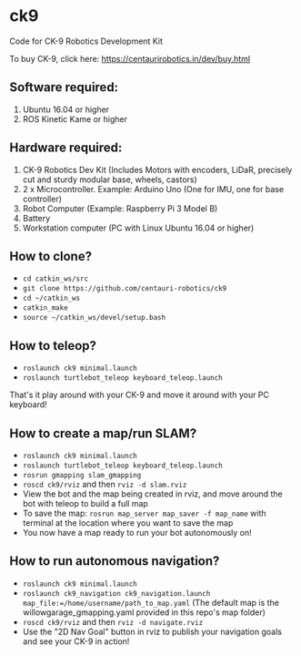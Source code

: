 # ck9
Code for CK-9 Robotics Development Kit

To buy CK-9, click here: https://centaurirobotics.in/dev/buy.html

## Software required:
1. Ubuntu 16.04 or higher
2. ROS Kinetic Kame or higher

## Hardware required:
1. CK-9 Robotics Dev Kit (Includes Motors with encoders, LiDaR, precisely cut and sturdy modular base, wheels, castors)
2. 2 x Microcontroller. Example: Arduino Uno (One for IMU, one for base controller)
3. Robot Computer (Example: Raspberry Pi 3 Model B)
4. Battery
5. Workstation computer (PC with Linux Ubuntu 16.04 or higher)

## How to clone?
- ```cd catkin_ws/src```
- ```git clone https://github.com/centauri-robotics/ck9```
- ```cd ~/catkin_ws```
- ```catkin_make```
- ```source ~/catkin_ws/devel/setup.bash```

## How to teleop?
- ```roslaunch ck9 minimal.launch```
- ```roslaunch turtlebot_teleop keyboard_teleop.launch```

That's it play around with your CK-9 and move it around with your PC keyboard!

## How to create a map/run SLAM?
- ```roslaunch ck9 minimal.launch```
- ```roslaunch turtlebot_teleop keyboard_teleop.launch```
- ```rosrun gmapping slam_gmapping```
- ```roscd ck9/rviz``` and then ```rviz -d slam.rviz```
- View the bot and the map being created in rviz, and move around the bot with teleop to build a full map
- To save the map: ```rosrun map_server map_saver -f map_name``` with terminal at the location where you want to save the map
- You now have a map ready to run your bot autonomously on!

## How to run autonomous navigation?
- ```roslaunch ck9 minimal.launch```
- ```roslaunch ck9_navigation ck9_navigation.launch map_file:=/home/username/path_to_map.yaml``` (The default map is the willowgarage_gmapping.yaml provided in this repo's map folder)
- ```roscd ck9/rviz``` and then ```rviz -d navigate.rviz```
- Use the "2D Nav Goal" button in rviz to publish your navigation goals and see your CK-9 in action!

